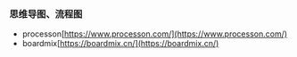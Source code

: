 

### 思维导图、流程图

- processon[https://www.processon.com/](https://www.processon.com/)
- boardmix[https://boardmix.cn/](https://boardmix.cn/)
